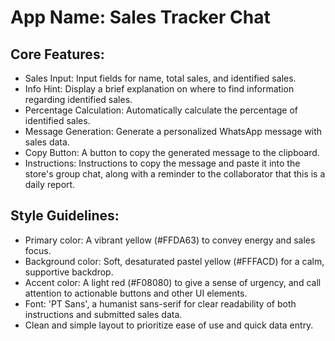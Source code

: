 # **App Name**: Sales Tracker Chat

## Core Features:

- Sales Input: Input fields for name, total sales, and identified sales.
- Info Hint: Display a brief explanation on where to find information regarding identified sales.
- Percentage Calculation: Automatically calculate the percentage of identified sales.
- Message Generation: Generate a personalized WhatsApp message with sales data.
- Copy Button: A button to copy the generated message to the clipboard.
- Instructions: Instructions to copy the message and paste it into the store's group chat, along with a reminder to the collaborator that this is a daily report.

## Style Guidelines:

- Primary color: A vibrant yellow (#FFDA63) to convey energy and sales focus.
- Background color: Soft, desaturated pastel yellow (#FFFACD) for a calm, supportive backdrop.
- Accent color: A light red (#F08080) to give a sense of urgency, and call attention to actionable buttons and other UI elements.
- Font: 'PT Sans', a humanist sans-serif for clear readability of both instructions and submitted sales data.
- Clean and simple layout to prioritize ease of use and quick data entry.